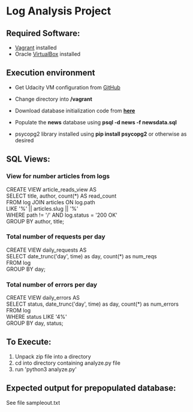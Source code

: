 # Log Analysis Project

## Required Software:
* [Vagrant](https://www.vagrantup.com/downloads.html) installed
* Oracle [VirtualBox](https://www.virtualbox.org/wiki/Downloads) installed

## Execution environment
* Get Udacity VM configuration from [GitHub](https://github.com/udacity/fullstack-nanodegree-vm)
* Change directory into **/vagrant**
* Download database initialization code from 
  **[here](https://d17h27t6h515a5.cloudfront.net/topher/2016/August/57b5f748_newsdata/newsdata.zip)**
* Populate the **news** database using **psql -d news -f newsdata.sql**
  
* psycopg2 library installed using **pip install psycopg2** or otherwise as desired


## SQL Views:
### View for number articles from logs
CREATE VIEW article_reads_view AS<br />
  SELECT title, author, count(*) AS read_count<br />
  FROM log JOIN articles ON log.path<br />
  LIKE '%' || articles.slug || '%'<br />
  WHERE path != '/' AND log.status = '200 OK'<br />
  GROUP BY author, title;<br />

### Total number of requests per day
CREATE VIEW daily_requests AS<br />
SELECT date_trunc('day', time) as day, count(*) as num_reqs<br />
  FROM log<br />
  GROUP BY day;<br />

### Total number of errors per day
CREATE VIEW daily_errors AS<br />
SELECT status, date_trunc('day', time) as day, count(*) as num_errors<br />
  FROM log<br />
  WHERE status LIKE '4%'<br />
  GROUP BY day, status;<br />

## To Execute:
1. Unpack zip file into a directory
2. cd into directory containing analyze.py file
3. run 'python3 analyze.py'

## Expected output for prepopulated database:
See file sampleout.txt